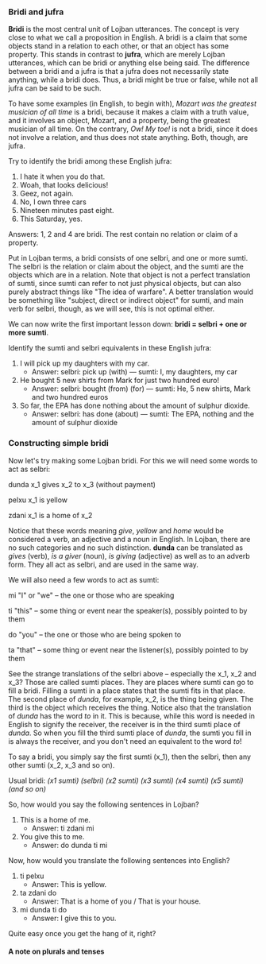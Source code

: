 ### Bridi and jufra

**Bridi** is the most central unit of Lojban utterances. The concept is very close to what we call a proposition in English. A bridi is a claim that some objects stand in a relation to each other, or that an object has some property. This stands in contrast to **jufra**, which are merely Lojban utterances, which can be bridi or anything else being said. The difference between a bridi and a jufra is that a jufra does not necessarily state anything, while a bridi does. Thus, a bridi might be true or false, while not all jufra can be said to be such.

To have some examples (in English, to begin with), _Mozart was the greatest musician of all time_ is a bridi, because it makes a claim with a truth value, and it involves an object, Mozart, and a property, being the greatest musician of all time. On the contrary, _Ow! My toe!_ is not a bridi, since it does not involve a relation, and thus does not state anything. Both, though, are jufra.

Try to identify the bridi among these English jufra:

1. I hate it when you do that.
2. Woah, that looks delicious!
3. Geez, not again.
4. No, I own three cars
5. Nineteen minutes past eight.
6. This Saturday, yes.

Answers: <span class="spoiler-answer">
1, 2 and 4 are bridi. The rest contain no relation or claim of a property.
</span>

Put in Lojban terms, a bridi consists of one selbri, and one or more sumti. The selbri is the relation or claim about the object, and the sumti are the objects which are in a relation. Note that object is not a perfect translation of sumti, since sumti can refer to not just physical objects, but can also purely abstract things like "The idea of warfare". A better translation would be something like "subject, direct or indirect object" for sumti, and main verb for selbri, though, as we will see, this is not optimal either.

We can now write the first important lesson down: **bridi = selbri + one or more sumti**.

Identify the sumti and selbri equivalents in these English jufra:

1. I will pick up my daughters with my car.
    * Answer: <span class="spoiler-answer">selbri: pick up (with) &mdash; sumti: I, my daughters, my car</span>
2. He bought 5 new shirts from Mark for just two hundred euro!
    * Answer: <span class="spoiler-answer">selbri: bought (from) (for) &mdash; sumti: He, 5 new shirts, Mark and two hundred euros<Paste></span>
3. So far, the EPA has done nothing about the amount of sulphur dioxide.
    * Answer: <span class="spoiler-answer">selbri: has done (about) &mdash; sumti: The EPA, nothing and the amount of sulphur dioxide</span>

### Constructing simple bridi
Now let's try making some Lojban bridi.
For this we will need some words to act as selbri:

<span class="definition-head">dunda</span> x_1 gives x_2 to x_3 (without payment)

<span class="definition-head">pelxu</span> x_1 is yellow

<span class="definition-head">zdani</span> x_1 is a home of x_2

Notice that these words meaning _give_, _yellow_ and _home_ would be considered a verb, an adjective and a noun in English.
In Lojban, there are no such categories and no such distinction.
**dunda** can be translated as _gives_ (verb), _is a giver_ (noun), _is giving_ (adjective) as well as to an adverb form.
They all act as selbri, and are used in the same way.

We will also need a few words to act as sumti:

<span class="definition-head">mi</span> "I" or "we" &ndash; the one or those who are speaking

<span class="definition-head">ti</span> "this" &ndash; some thing or event near the speaker(s), possibly pointed to by them

<span class="definition-head">do</span> "you" &ndash; the one or those who are being spoken to

<span class="definition-head">ta</span> "that" &ndash; some thing or event near the listener(s), possibly pointed to by them

See the strange translations of the selbri above &ndash; especially the x_1, x_2 and x_3?
Those are called sumti places.
They are places where sumti can go to fill a bridi.
Filling a sumti in a place states that the sumti fits in that place.
The second place of _dunda_, for example, x_2, is the thing being given.
The third is the object which receives the thing.
Notice also that the translation of _dunda_ has the word _to_ in it.
This is because, while this word is needed in English to signify the receiver, the receiver is in the third sumti place of _dunda_.
So when you fill the third sumti place of _dunda_, the sumti you fill in is always the receiver, and you don't need an equivalent to the word _to_!

To say a bridi, you simply say the first sumti (x_1), then the selbri, then any other sumti (x_2, x_3 and so on).

<span class="hspace"/> Usual bridi: _(x1 sumti) (selbri) (x2 sumti) (x3 sumti) (x4 sumti) (x5 sumti) (and so on)_

So, how would you say the following sentences in Lojban?

1. This is a home of me.
    * Answer: <span class="spoiler-answer">ti zdani mi</span>
2. You give this to me.
    * Answer: <span class="spoiler-answer">do dunda ti mi</span>

Now, how would you translate the following sentences into English?

1. ti pelxu
    * Answer: <span class="spoiler-answer">This is yellow.</span>
2. ta zdani do
    * Answer: <span class="spoiler-answer">That is a home of you / That is your house.</span>
3. mi dunda ti do
    * Answer: <span class="spoiler-answer">I give this to you.</span>

Quite easy once you get the hang of it, right?

#### A note on plurals and tenses

<!-- TODO: write this section -->
<!-- TODO: cover plurals and tenses in this lesson or in the next? -->


